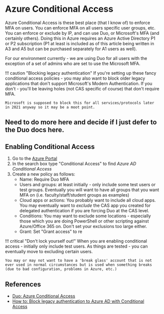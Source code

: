 # Azure Conditional Access

Azure Conditional Access is these best place (that I know of) to enforce MFA on users.  You can enforce MFA on all users specific user groups, etc.  You can enforce or exclude by IP, and can use Duo, or Microsoft's MFA (and certainly others).  Doing this in Azure requires an Azure Active Directory P1 or P2 subscription (P1 at least is included as of this article being written in A3 and A5 but can be purchased separately for A1 users as well).

For our environment currently - we are using Duo for all users with the exception of a set of admins who are set to use the Microsoft MFA.

!!! caution "Blocking legacy authentication"
    If you're setting up these fancy conditional access policies - you may also want to block older legacy applications that don't support Microsoft's Modern Authentication.  If you don't - you'll be leaving holes (not CAS specific of course) that don't require MFA.

    Microsoft is supposed to block this for all services/protocols later in 2021 anyway so it may be a moot point.

## Need to do more here and decide if I just defer to the Duo docs here.

## Enabling Conditional Access

1. Go to the [Azure Portal](https://portal.azure.com)
2. In the search box type "Conditional Access" to find *Azure AD Conditional Access*
3. Create a new policy as follows:
    * Name: Require Duo MFA
    * Users and groups: at least initially - only include some test users or test groups.  Eventually you will want to have all groups that you want MFA on (i.e. faculty/staff/student groups as examples)
    * Cloud apps or actions: You probably want to include all cloud apps.  You may eventually want to *exclude* the CAS app you created for delegated authentication if you are forcing Duo at the CAS level.
    * Conditions: You may want to exclude some locations - especially those which you are doing PowerShell or other scripting against Azure/Office 365 on.  Don't set your exclusions too large either.
    * Grant: Set "Grant access" to re

!!! critical "Don't lock yourself out!"
    When you are enabling conditional access - initially only include test users.  As things are tested - you can eventually move to excluding certain users.

    You may or may not want to have a 'break glass' account that is not ever used in normal circumstances but is used when something breaks (due to bad configuration, problems in Azure, etc.)




## References

* [Duo: Azure Conditional Access](https://duo.com/docs/azure-ca)
* [How to: Block legacy authentication to Azure AD with Conditional Access](https://docs.microsoft.com/en-us/azure/active-directory/conditional-access/block-legacy-authentication)